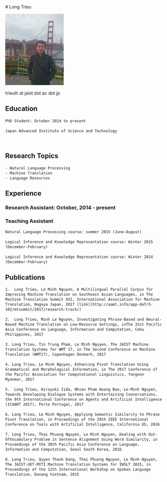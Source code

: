 
<markdown>
# Long Trieu


![Image](/img/long-trieu.jpg)


trieulh at jaist dot ac dot jp


## Education
    PhD Student: October 2014 to present
    
    Japan Advanced Institute of Science and Technology

<br />

## Research Topics

    - Natural Language Processing
    - Machine Translation
    - Language Resources

## Experience

### Research Assistant: October, 2014 - present

### Teaching Assistant

    Natural Language Processing course: summer 2015 (June-August)
    
    Logical Inference and Knowledge Representation course: Winter 2015 (December-February)
    
    Logical Inference and Knowledge Representation course: Winter 2014 (December-February)


## Publications

    1.  Long Trieu, Le Minh Nguyen, A Multilingual Parallel Corpus for Improving Machine Translation on Southeast Asian Languages, in The Machine Translation Summit XVI, International Association for Machine Translation, Nagoya Japan, 2017 [link](http://aamt.info/app-def/S-102/mtsummit/2017/research-track/)
    
    2.  Long Trieu, Minh Le Nguyen, Investigating Phrase-Based and Neural-Based Machine Translation on Low-Resource Settings, inThe 31st Pacific Asia Conference on Language, Information and Computation, Cebu Philippines, 2017
    
    3. Long Trieu, Tin Trung Pham, Le Minh Nguyen, The JAIST Machine Translation Systems for WMT 17, in The Second Conference on Machine Translation (WMT17), Copenhagen Denmark, 2017
    
    4. Long Trieu, Le Minh Nguyen, Enhancing Pivot Translation Using Grammatical and Morphological Information, in The 2017 Conference of the Pacific Association for Computational Linguistics, Yangoon Myanmar, 2017

    5.  Long Trieu, Hiroyuki Iida, Nhien Pham Hoang Bao, Le-Minh Nguyen, Towards Developing Dialogue Systems with Entertaining Conversations, the 9th International Conference on Agents and Artificial Intelligence (ICAART 2017), Porto Portugal, 2017
  
    6. Long Trieu, Le Minh Nguyen, Applying Semantic Similarity to Phrase Pivot Translation, in Proceedings of the 28th IEEE International Conference on Tools with Artificial Intelligence, California US, 2016

    7. Long Trieu, Thai Phuong Nguyen, Le Minh Nguyen, Dealing with Out-OfVocabulary Problem in Sentence Alignment Using Word Similarity, in Proceedings of the 30th Pacific Asia Conference on Language, Information and Computation, Seoul South Korea, 2016
    
    8. Long Trieu, Quyen Thanh Dang, Thai Phuong Nguyen, Le Minh Nguyen, The JAIST-UET-MITI Machine Translation Systems for IWSLT 2015, in Proceedings of the 12th International Workshop on Spoken Language Translation, Danang Vietnam, 2015
</markdown>
